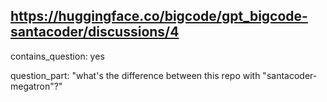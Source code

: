 ## https://huggingface.co/bigcode/gpt_bigcode-santacoder/discussions/4

contains_question: yes

question_part: "what's the difference between this repo with "santacoder-megatron"?"